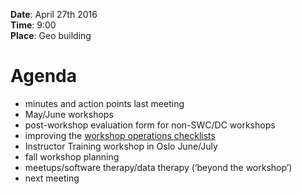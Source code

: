 **Date**: April 27th 2016  
**Time**: 9:00  
**Place**: Geo building
 

# Agenda #
- minutes and action points last meeting
- May/June workshops
- post-workshop evaluation form for non-SWC/DC workshops
- improving the [workshop operations checklists](https://github.com/uio-carpentry/organisational/blob/master/workshop_operations/checklists.md)
- Instructor Training workshop in Oslo June/July
- fall workshop planning
- meetups/software therapy/data therapy (‘beyond the workshop’)
- next meeting

